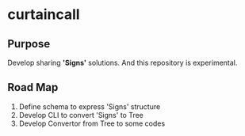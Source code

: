 # curtaincall

## Purpose
Develop sharing **'Signs'** solutions. And this repository is experimental.

## Road Map
1. Define schema to express 'Signs' structure
2. Develop CLI to convert 'Signs' to Tree
3. Develop Convertor from Tree to some codes